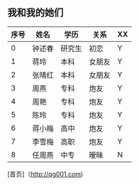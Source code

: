 ## 我和我的她们  
|序号|姓名|学历|关系|XX|
|---|---|---|---|---|
|0|钟述春|研究生|初恋|Y|
|1|蒋玲|本科|女朋友|Y|
|2|张晴红|本科|女朋友|Y|
|3|周燕|专科|炮友|Y|
|4|周艳|专科|炮友|Y|
|5|陈玲|专科|炮友|Y|
|6|蒋小梅|高中|炮友|Y|
|7|李雪梅|高职|炮友|Y|
|8|任周燕|中专|暧昧|N|

[首页]（http://qg001.com)

